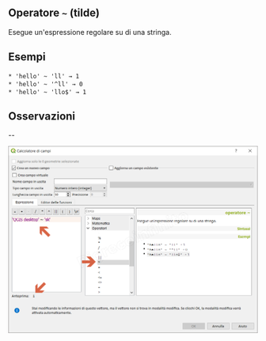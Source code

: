 ## Operatore `~` (tilde)

Esegue un'espressione regolare su di una stringa.

## Esempi
```
* 'hello' ~ 'll' → 1
* 'hello' ~ '^ll' → 0
* 'hello' ~ 'llo$' → 1
```

## Osservazioni

--

![](/img/operatori/tilde1.png)